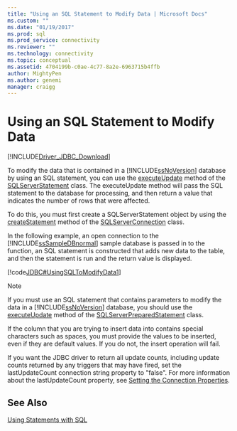 ```yaml
---
title: "Using an SQL Statement to Modify Data | Microsoft Docs"
ms.custom: ""
ms.date: "01/19/2017"
ms.prod: sql
ms.prod_service: connectivity
ms.reviewer: ""
ms.technology: connectivity
ms.topic: conceptual
ms.assetid: 4704199b-c0ae-4c77-8a2e-6963715b4ffb
author: MightyPen
ms.author: genemi
manager: craigg
---
```


# Using an SQL Statement to Modify Data

[!INCLUDE[Driver_JDBC_Download](../../includes/driver_jdbc_download.md)]

To modify the data that is contained in a [!INCLUDE[ssNoVersion](../../includes/ssnoversion-md.md)] database by using an SQL statement, you can use the [executeUpdate](../../connect/jdbc/reference/executeupdate-method-sqlserverstatement.md) method of the [SQLServerStatement](../../connect/jdbc/reference/sqlserverstatement-class.md) class. The executeUpdate method will pass the SQL statement to the database for processing, and then return a value that indicates the number of rows that were affected.

To do this, you must first create a SQLServerStatement object by using the [createStatement](../../connect/jdbc/reference/createstatement-method-sqlserverconnection.md) method of the [SQLServerConnection](../../connect/jdbc/reference/sqlserverconnection-class.md) class.

In the following example, an open connection to the [!INCLUDE[ssSampleDBnormal](../../includes/sssampledbnormal_md.md)] sample database is passed in to the function, an SQL statement is constructed that adds new data to the table, and then the statement is run and the return value is displayed.

[!code[JDBC#UsingSQLToModifyData1](../../connect/jdbc/codesnippet/Java/using-an-sql-statement-t_1_1.java)]

> [!NOTE]  
> If you must use an SQL statement that contains parameters to modify the data in a [!INCLUDE[ssNoVersion](../../includes/ssnoversion-md.md)] database, you should use the [executeUpdate](../../connect/jdbc/reference/executeupdate-method-sqlserverpreparedstatement.md) method of the [SQLServerPreparedStatement](../../connect/jdbc/reference/sqlserverpreparedstatement-class.md) class.
>
> If the column that you are trying to insert data into contains special characters such as spaces, you must provide the values to be inserted, even if they are default values. If you do not, the insert operation will fail.
>
> If you want the JDBC driver to return all update counts, including update counts returned by any triggers that may have fired, set the lastUpdateCount connection string property to "false". For more information about the lastUpdateCount property, see [Setting the Connection Properties](../../connect/jdbc/setting-the-connection-properties.md).

## See Also

[Using Statements with SQL](../../connect/jdbc/using-statements-with-sql.md)
